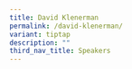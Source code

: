 ```yaml
---
title: David Klenerman
permalink: /david-klenerman/
variant: tiptap
description: ""
third_nav_title: Speakers
---
```

